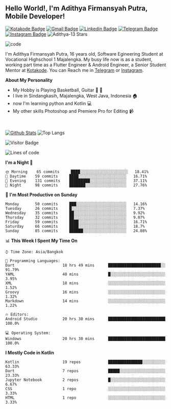 
## Hello World!, I'm Adithya Firmansyah Putra, Mobile Developer!

[![Kotakode Badge](https://img.shields.io/badge/-Kotakode-green?style=plastic&logo=Kotakode&link=https://kotakode.com/users/527/adithya-13)](https://kotakode.com/users/527/adithya-13)
[![Gmail Badge](https://img.shields.io/badge/-Gmail-white?style=plastic&logo=Gmail&link=mailto:aditputrafirmansyah@gmail.com)](mailto:aditputrafirmansyah@gmail.com)
[![Linkedin Badge](https://img.shields.io/badge/-LinkedIn-blue?style=plastic&logo=Linkedin&link=https://www.linkedin.com/in/aditputrafirmansyah/)](https://www.linkedin.com/in/aditputrafirmansyah/) 
[![Telegram Badge](https://img.shields.io/badge/-Telegram-blue?style=plastic&logo=telegram&link=https://t.me/Adithya_13)](https://t.me/Adithya_13) 
[![Instagram Badge](https://img.shields.io/badge/-Instagram-white?style=plastic&logo=instagram&link=https://www.instagram.com/adithya_firmansyahputra/)](https://www.instagram.com/adithya_firmansyahputra/)
![Adithya-13 Stars](https://img.shields.io/github/stars/Adithya-13?affiliations=OWNER&style=social)

![code](https://media4.giphy.com/media/f6hnhHkks8bk4jwjh3/giphy.gif)

I'm Adithya Firmansyah Putra, 16 years old, Software Egineering Student at Vocational Highschool 1 Majalengka. My busy life now is as a student, working part time as a Flutter Engineer & Android Engineer, a Senior Student Mentor at [Kotakode](https://kotakode.com/). You can Reach me in [Telegram](https://t.me/Adithya_13) or [Instagram](https://www.instagram.com/adithya_firmansyahputra/).

**About My Personality**

- My Hobby is Playing Basketball, Guitar :basketball: :guitar: 
- I live in Sindangkasih, Majalengka, West Java, Indonesia :house:
- now I'm learning python and Kotlin :computer:
- My other skills Photoshop and Premiere Pro for Editing :video_camera:

&nbsp;

[![Github Stats](https://github-readme-stats.vercel.app/api?username=Adithya-13&theme=cobalt&show_icons=true)](https://github.com/Adithya-13)
![Top Langs](https://github-readme-stats.vercel.app/api/top-langs/?username=Adithya-13&hide=TeX&layout=compact&theme=cobalt)

![Visitor Badge](https://visitor-badge.laobi.icu/badge?page_id=Adithya-13.Adithya-13)

<!--START_SECTION:waka-->
![Lines of code](https://img.shields.io/badge/From%20Hello%20World%20I%27ve%20Written-280621%20lines%20of%20code-blue)

**I'm a Night 🦉** 

```text
🌞 Morning    65 commits     ████░░░░░░░░░░░░░░░░░░░░░   18.41% 
🌆 Daytime    59 commits     ████░░░░░░░░░░░░░░░░░░░░░   16.71% 
🌃 Evening    131 commits    █████████░░░░░░░░░░░░░░░░   37.11% 
🌙 Night      98 commits     ███████░░░░░░░░░░░░░░░░░░   27.76%

```
📅 **I'm Most Productive on Sunday** 

```text
Monday       50 commits     ███░░░░░░░░░░░░░░░░░░░░░░   14.16% 
Tuesday      26 commits     █░░░░░░░░░░░░░░░░░░░░░░░░   7.37% 
Wednesday    35 commits     ██░░░░░░░░░░░░░░░░░░░░░░░   9.92% 
Thursday     32 commits     ██░░░░░░░░░░░░░░░░░░░░░░░   9.07% 
Friday       59 commits     ████░░░░░░░░░░░░░░░░░░░░░   16.71% 
Saturday     66 commits     ████░░░░░░░░░░░░░░░░░░░░░   18.7% 
Sunday       85 commits     ██████░░░░░░░░░░░░░░░░░░░   24.08%

```


📊 **This Week I Spent My Time On** 

```text
⌚︎ Time Zone: Asia/Bangkok

💬 Programming Languages: 
Dart                     18 hrs 49 mins      ███████████████████████░░   91.79% 
YAML                     48 mins             █░░░░░░░░░░░░░░░░░░░░░░░░   3.95% 
XML                      18 mins             ░░░░░░░░░░░░░░░░░░░░░░░░░   1.52% 
Groovy                   16 mins             ░░░░░░░░░░░░░░░░░░░░░░░░░   1.32% 
Markdown                 14 mins             ░░░░░░░░░░░░░░░░░░░░░░░░░   1.22%

🔥 Editors: 
Android Studio           20 hrs 30 mins      █████████████████████████   100.0%

💻 Operating System: 
Windows                  20 hrs 30 mins      █████████████████████████   100.0%

```

**I Mostly Code in Kotlin** 

```text
Kotlin                   19 repos            ███████████████░░░░░░░░░░   63.33% 
Dart                     7 repos             █████░░░░░░░░░░░░░░░░░░░░   23.33% 
Jupyter Notebook         2 repos             █░░░░░░░░░░░░░░░░░░░░░░░░   6.67% 
CSS                      1 repo              ░░░░░░░░░░░░░░░░░░░░░░░░░   3.33% 
HTML                     1 repo              ░░░░░░░░░░░░░░░░░░░░░░░░░   3.33%

```



<!--END_SECTION:waka-->
